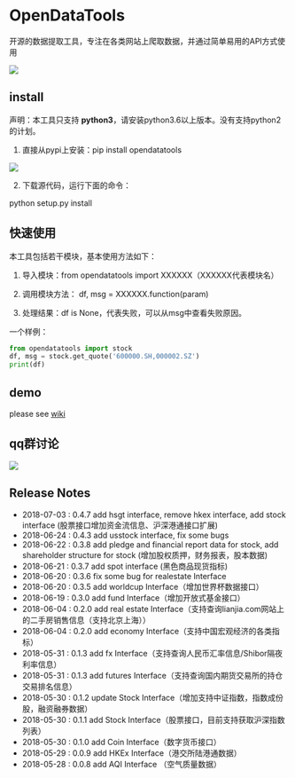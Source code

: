 # OpenDataTools
开源的数据提取工具，专注在各类网站上爬取数据，并通过简单易用的API方式使用

![](https://github.com/PKUJohnson/OpenData/blob/master/image/logo.png)

## install

声明：本工具只支持 **python3**，请安装python3.6以上版本。没有支持python2的计划。

1. 直接从pypi上安装：pip install opendatatools

![](https://github.com/PKUJohnson/OpenData/blob/master/image/install_pip.jpg)

2. 下载源代码，运行下面的命令：

python setup.py install

## 快速使用

本工具包括若干模块，基本使用方法如下：

1. 导入模块：from opendatatools import XXXXXX（XXXXXX代表模块名）

2. 调用模块方法： df, msg = XXXXXX.function(param)

3. 处理结果：df is None，代表失败，可以从msg中查看失败原因。

一个样例：

```python
from opendatatools import stock
df, msg = stock.get_quote('600000.SH,000002.SZ')
print(df)
```

## demo

please see [wiki](https://github.com/PKUJohnson/OpenData/wiki)


## qq群讨论

![](https://github.com/quantOS-org/quantOSUserGuide/blob/master/assets/quantos-qq.jpg?raw=true)


## Release Notes
+ 2018-07-03 : 0.4.7 add hsgt interface, remove hkex interface, add stock interface (股票接口增加资金流信息、沪深港通接口扩展)
+ 2018-06-24 : 0.4.3 add usstock interface, fix some bugs
+ 2018-06-22 : 0.3.8 add pledge and financial report data for stock, add shareholder structure for stock (增加股权质押，财务报表，股本数据)
+ 2018-06-21 : 0.3.7 add spot interface (黑色商品现货指标)
+ 2018-06-20 : 0.3.6 fix some bug for realestate Interface
+ 2018-06-20 : 0.3.5 add worldcup Interface（增加世界杯数据接口）
+ 2018-06-19 : 0.3.0 add fund Interface（增加开放式基金接口）
+ 2018-06-04 : 0.2.0 add real estate Interface（支持查询lianjia.com网站上的二手房销售信息（支持北京上海））
+ 2018-06-04 : 0.2.0 add economy Interface（支持中国宏观经济的各类指标）
+ 2018-05-31 : 0.1.3 add fx Interface（支持查询人民币汇率信息/Shibor隔夜利率信息）
+ 2018-05-31 : 0.1.3 add futures Interface（支持查询国内期货交易所的持仓交易排名信息）
+ 2018-05-30 : 0.1.2 update Stock Interface（增加支持中证指数，指数成份股，融资融券数据）
+ 2018-05-30 : 0.1.1 add Stock Interface（股票接口，目前支持获取沪深指数列表）
+ 2018-05-30 : 0.1.0 add Coin Interface（数字货币接口）
+ 2018-05-29 : 0.0.9 add HKEx Interface（港交所陆港通数据）
+ 2018-05-28 : 0.0.8 add AQI Interface （空气质量数据）

